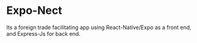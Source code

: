 # Expo-Nect
Its a foreign trade facilitating app using React-Native/Expo as a front end, and Express-Js for back end.
